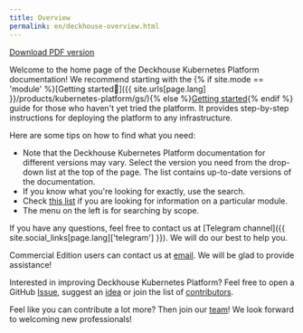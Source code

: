 ```yaml
---
title: Overview
permalink: en/deckhouse-overview.html
---
```


<p>    
    <a href="deckhouse-admin-guide.pdf" class="button">
       <i class="fa fa-download"></i>
          Download PDF version
    </a>
</p>

Welcome to the home page of the Deckhouse Kubernetes Platform documentation! We recommend starting with the {% if site.mode == 'module' %}[Getting started🔗]({{ site.urls[page.lang] }}/products/kubernetes-platform/gs/){% else %}[Getting started](/products/kubernetes-platform/gs/){% endif %} guide for those who haven't yet tried the platform. It provides step-by-step instructions for deploying the platform to any infrastructure.

Here are some tips on how to find what you need:
- Note that the Deckhouse Kubernetes Platform documentation for different versions may vary. Select the version you need from the drop-down list at the top of the page. The list contains up-to-date versions of the documentation.
- If you know what you're looking for exactly, use the search.
- Check [this list](revision-comparison.html) if you are looking for information on a particular module.
- The menu on the left is for searching by scope.

If you have any questions, feel free to contact us at [Telegram channel]({{ site.social_links[page.lang]['telegram'] }}). We will do our best to help you.

Commercial Edition users can contact us at [email](mailto:support@deckhouse.io). We will be glad to provide assistance!

Interested in improving Deckhouse Kubernetes Platform? Feel free to open a GitHub [Issue](https://github.com/deckhouse/deckhouse/issues/), suggest an [idea](https://github.com/deckhouse/deckhouse/discussions) or join the list of [contributors](https://github.com/deckhouse/deckhouse/blob/main/CONTRIBUTING.md).

Feel like you can contribute a lot more? Then join our [team](https://job.flant.ru/)! We look forward to welcoming new professionals!
